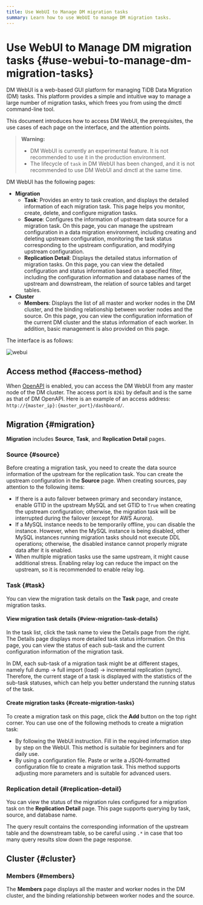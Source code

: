 ```yaml
---
title: Use WebUI to Manage DM migration tasks
summary: Learn how to use WebUI to manage DM migration tasks.
---
```


# Use WebUI to Manage DM migration tasks {#use-webui-to-manage-dm-migration-tasks}

DM WebUI is a web-based GUI platform for managing TiDB Data Migration (DM) tasks. This platform provides a simple and intuitive way to manage a large number of migration tasks, which frees you from using the dmctl command-line tool.

This document introduces how to access DM WebUI, the prerequisites, the use cases of each page on the interface, and the attention points.

> **Warning:**
>
> -   DM WebUI is currently an experimental feature. It is not recommended to use it in the production environment.
> -   The lifecycle of `task` in DM WebUI has been changed, and it is not recommended to use DM WebUI and dmctl at the same time.

DM WebUI has the following pages:

-   **Migration**
    -   **Task**: Provides an entry to task creation, and displays the detailed information of each migration task. This page helps you monitor, create, delete, and configure migration tasks.
    -   **Source**: Configures the information of upstream data source for a migration task. On this page, you can manage the upstream configuration in a data migration environment, including creating and deleting upstream configuration, monitoring the task status corresponding to the upstream configuration, and modifying upstream configuration.
    -   **Replication Detail**: Displays the detailed status information of migration tasks. On this page, you can view the detailed configuration and status information based on a specified filter, including the configuration information and database names of the upstream and downstream, the relation of source tables and target tables.
-   **Cluster**
    -   **Members**: Displays the list of all master and worker nodes in the DM cluster, and the binding relationship between worker nodes and the source. On this page, you can view the configuration information of the current DM cluster and the status information of each worker. In addition, basic management is also provided on this page.

The interface is as follows:

![webui](/media/dm/dm-webui-preview-en.png)

## Access method {#access-method}

When [OpenAPI](/dm/dm-open-api.md#maintain-dm-clusters-using-openapi) is enabled, you can access the DM WebUI from any master node of the DM cluster. The access port is `8261` by default and is the same as that of DM OpenAPI. Here is an example of an access address: `http://{master_ip}:{master_port}/dashboard/`.

## Migration {#migration}

**Migration** includes <strong>Source</strong>, <strong>Task</strong>, and <strong>Replication Detail</strong> pages.

### Source {#source}

Before creating a migration task, you need to create the data source information of the upstream for the replication task. You can create the upstream configuration in the **Source** page. When creating sources, pay attention to the following items:

-   If there is a auto failover between primary and secondary instance, enable GTID in the upstream MySQL and set GTID to `True` when creating the upstream configuration; otherwise, the migration task will be interrupted during the failover (except for AWS Aurora).
-   If a MySQL instance needs to be temporarily offline, you can disable the instance. However, when the MySQL instance is being disabled, other MySQL instances running migration tasks should not execute DDL operations; otherwise, the disabled instance cannot properly migrate data after it is enabled.
-   When multiple migration tasks use the same upstream, it might cause additional stress. Enabling relay log can reduce the impact on the upstream, so it is recommended to enable relay log.

### Task {#task}

You can view the migration task details on the **Task** page, and create migration tasks.

#### View migration task details {#view-migration-task-details}

In the task list, click the task name to view the Details page from the right. The Details page displays more detailed task status information. On this page, you can view the status of each sub-task and the current configuration information of the migration task.

In DM, each sub-task of a migration task might be at different stages, namely full dump -> full import (load) -> incremental replication (sync). Therefore, the current stage of a task is displayed with the statistics of the sub-task statuses, which can help you better understand the running status of the task.

#### Create migration tasks {#create-migration-tasks}

To create a migration task on this page, click the **Add** button on the top right corner. You can use one of the following methods to create a migration task:

-   By following the WebUI instruction. Fill in the required information step by step on the WebUI. This method is suitable for beginners and for daily use.
-   By using a configuration file. Paste or write a JSON-formatted configuration file to create a migration task. This method supports adjusting more parameters and is suitable for advanced users.

### Replication detail {#replication-detail}

You can view the status of the migration rules configured for a migration task on the **Replication Detail** page. This page supports querying by task, source, and database name.

The query result contains the corresponding information of the upstream table and the downstream table, so be careful using `.*` in case that too many query results slow down the page response.

## Cluster {#cluster}

### Members {#members}

The **Members** page displays all the master and worker nodes in the DM cluster, and the binding relationship between worker nodes and the source.
